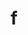 ---
title: f
github: https://github.com/f
mode: dark
transition: 1s
score: 73.2
archetype:
- Code
---